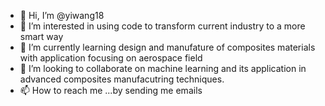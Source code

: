 - 👋 Hi, I’m @yiwang18
- 👀 I’m interested in using code to transform current industry to a more smart way
- 🌱 I’m currently learning design and manufature of composites materials with application focusing on aerospace field
- 💞️ I’m looking to collaborate on machine learning and its application in advanced composites manufacutring techniques.
- 📫 How to reach me ...by sending me emails

<!---
yiwang18/yiwang18 is a ✨ special ✨ repository because its `README.md` (this file) appears on your GitHub profile.
You can click the Preview link to take a look at your changes.
--->

